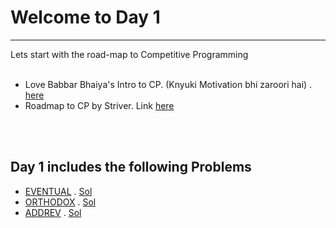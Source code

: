 # Welcome to Day 1
------------------

Lets start with the road-map to Competitive Programming<br>
<br>
* Love Babbar Bhaiya's Intro to CP. (Knyuki Motivation bhi zaroori hai) . [here](https://www.youtube.com/watch?v=AgrV4QHZKl4&list=PL4PCksYQGLJOcaPLgeMFaxaHigPFjBuTG&index=1) <br>
* Roadmap to CP by Striver. Link [here](https://www.youtube.com/watch?v=zZOQVLll9u4)<br>
<br>
<br>

## Day 1 includes the following Problems


* [EVENTUAL](https://www.codechef.com/problems/EVENTUAL) . [Sol](https://www.codechef.com/viewsolution/35823714)<br>
* [ORTHODOX](https://www.codechef.com/COOK120B/problems/ORTHODOX) . [Sol](https://www.codechef.com/viewsolution/35836294)<br>
* [ADDREV](https://www.spoj.com/problems/ADDREV/) . [Sol](https://github.com/SubhamPanigrahi/CPDailyDose/blob/master/Day%201/addrev.cpp)



